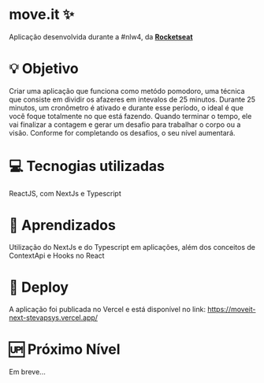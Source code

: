 # move.it :sparkles:

Aplicação desenvolvida durante a #nlw4, da  <a href="https://rocketseat.com.br/">**Rocketseat**</a>

#  :bulb: Objetivo 

Criar uma aplicação que funciona como metódo pomodoro, uma técnica que consiste em dividir os afazeres em intevalos de 25 minutos. Durante 25 minutos, um cronômetro é ativado e durante esse período, o ideal é que você foque totalmente no que está fazendo. Quando terminar o tempo, ele vai finalizar a contagem e gerar um desafio para trabalhar o corpo ou a visão. Conforme for completando os desafios, o seu nível aumentará. 

#  :computer: Tecnogias utilizadas

ReactJS, com NextJs e Typescript 

#  :bookmark_tabs: Aprendizados 

Utilização do NextJs e do Typescript em aplicações, além dos conceitos de ContextApi e Hooks no React 

# :dizzy: Deploy 

A aplicação foi publicada no Vercel e está disponível no link: https://moveit-next-stevapsys.vercel.app/

# :up: Próximo Nível 

Em breve... 
